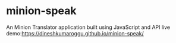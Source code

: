 # minion-speak
 An Minion Translator application built using  JavaScript and API
live demo:https://dineshkumaroggu.github.io/minion-speak/

